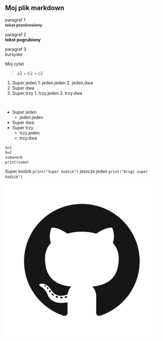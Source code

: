 ## Moj plik markdown

paragraf 1 </br>
~~tekst przekreslony~~

paragraf 2 </br>
**tekst pogrubiony**

paragraf 3 </br>
*kursywa*

Moj cytat

>a2 + b2 = c2

1. Super jeden
   1\. jeden.jeden
   2\. jeden.dwa
2. Super dwa
3. Super trzy
   1\. trzy.jeden
   2\. trzy.dwa
  
</br>

* Super jeden
  - jeden.jeden
* Super dwa
* Super trzy
  - trzy.jeden
  - trzy.dwa

~~~
a=1
b=2
suma=a+b
print(suma)
~~~

Super kodzik `print("Super kodzik")` jeszcze jeden `print("Drugi super kodzik")`

![src/GitHub-Mark.png](src/GitHub-Mark.png)


